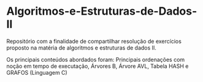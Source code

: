 # Algoritmos-e-Estruturas-de-Dados-II

Repositório com a finalidade de compartilhar resolução de exercícios proposto na matéria de algoritmos e estruturas de dados II. 

Os principais conteúdos abordados foram: Principais ordenações com noção em tempo de executação, Árvores B, Árvore AVL, Tabela HASH e GRAFOS (Linguagem C)
